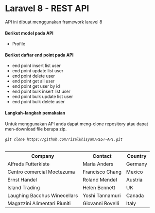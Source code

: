 <h1>Laravel 8 - REST API</h1>
<p>API ini dibuat menggunakan framework laravel 8</p>

#### Berikut model pada API
* Profile
#### Berikut daftar end point pada API
* end point insert list user
* end point update list user
* end point delete user
* end point get all user
* end point get user by id
* end point bulk insert list user
* end point bulk update list user
* end point bulk delete user

#### Langkah-langkah pemakaian
Untuk menggunakan API anda dapat meng-clone repository atau dapat men-download file berupa zip.
###### `git clone https://github.com/rizalkhisyam/REST-API.git`

<table>
  <tr>
    <th>Company</th>
    <th>Contact</th>
    <th>Country</th>
  </tr>
  <tr>
    <td>Alfreds Futterkiste</td>
    <td>Maria Anders</td>
    <td>Germany</td>
  </tr>
  <tr>
    <td>Centro comercial Moctezuma</td>
    <td>Francisco Chang</td>
    <td>Mexico</td>
  </tr>
  <tr>
    <td>Ernst Handel</td>
    <td>Roland Mendel</td>
    <td>Austria</td>
  </tr>
  <tr>
    <td>Island Trading</td>
    <td>Helen Bennett</td>
    <td>UK</td>
  </tr>
  <tr>
    <td>Laughing Bacchus Winecellars</td>
    <td>Yoshi Tannamuri</td>
    <td>Canada</td>
  </tr>
  <tr>
    <td>Magazzini Alimentari Riuniti</td>
    <td>Giovanni Rovelli</td>
    <td>Italy</td>
  </tr>
</table>
